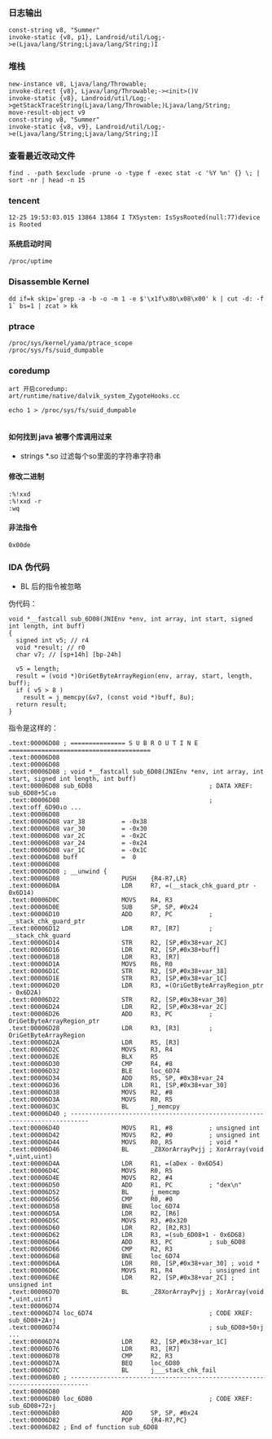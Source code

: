### 日志输出

	const-string v8, "Summer"
	invoke-static {v8, p1}, Landroid/util/Log;->e(Ljava/lang/String;Ljava/lang/String;)I
	

### 堆栈

	new-instance v8, Ljava/lang/Throwable;
	invoke-direct {v8}, Ljava/lang/Throwable;-><init>()V
	invoke-static {v8}, Landroid/util/Log;->getStackTraceString(Ljava/lang/Throwable;)Ljava/lang/String;
	move-result-object v9
	const-string v8, "Summer"
	invoke-static {v8, v9}, Landroid/util/Log;->e(Ljava/lang/String;Ljava/lang/String;)I
	
	
	
### 查看最近改动文件

	find . -path $exclude -prune -o -type f -exec stat -c '%Y %n' {} \; | sort -nr | head -n 15
	
	
### tencent

	12-25 19:53:03.015 13864 13864 I TXSystem: IsSysRooted(null:77)device is Rooted

#### 系统启动时间

```
/proc/uptime
```	

### Disassemble Kernel

```
dd if=k skip=`grep -a -b -o -m 1 -e $'\x1f\x8b\x08\x00' k | cut -d: -f 1` bs=1 | zcat > kk
```

### ptrace


```
/proc/sys/kernel/yama/ptrace_scope
/proc/sys/fs/suid_dumpable
```

### coredump

```
art 开启coredump:
art/runtime/native/dalvik_system_ZygoteHooks.cc

echo 1 > /proc/sys/fs/suid_dumpable


```

#### 如何找到 java 被哪个库调用过来

* strings *.so 过滤每个so里面的字符串字符串


#### 修改二进制

```
:%!xxd
:%!xxd -r
:wq
```
#### 非法指令

```
0x00de
```
	
### IDA 伪代码

* BL 后的指令被忽略

伪代码：

```
void *__fastcall sub_6D08(JNIEnv *env, int array, int start, signed int length, int buff)
{
  signed int v5; // r4
  void *result; // r0
  char v7; // [sp+14h] [bp-24h]

  v5 = length;
  result = (void *)OriGetByteArrayRegion(env, array, start, length, buff);
  if ( v5 > 8 )
    result = j_memcpy(&v7, (const void *)buff, 8u);
  return result;
}
```	

指令是这样的：

```
.text:00006D08 ; =============== S U B R O U T I N E =======================================
.text:00006D08
.text:00006D08
.text:00006D08 ; void *__fastcall sub_6D08(JNIEnv *env, int array, int start, signed int length, int buff)
.text:00006D08 sub_6D08                                ; DATA XREF: sub_6D08+5C↓o
.text:00006D08                                         ; .text:off_6D90↓o ...
.text:00006D08
.text:00006D08 var_38          = -0x38
.text:00006D08 var_30          = -0x30
.text:00006D08 var_2C          = -0x2C
.text:00006D08 var_24          = -0x24
.text:00006D08 var_1C          = -0x1C
.text:00006D08 buff            =  0
.text:00006D08
.text:00006D08 ; __unwind {
.text:00006D08                 PUSH    {R4-R7,LR}
.text:00006D0A                 LDR     R7, =(__stack_chk_guard_ptr - 0x6D14)
.text:00006D0C                 MOVS    R4, R3
.text:00006D0E                 SUB     SP, SP, #0x24
.text:00006D10                 ADD     R7, PC          ; __stack_chk_guard_ptr
.text:00006D12                 LDR     R7, [R7]        ; __stack_chk_guard
.text:00006D14                 STR     R2, [SP,#0x38+var_2C]
.text:00006D16                 LDR     R2, [SP,#0x38+buff]
.text:00006D18                 LDR     R3, [R7]
.text:00006D1A                 MOVS    R6, R0
.text:00006D1C                 STR     R2, [SP,#0x38+var_38]
.text:00006D1E                 STR     R3, [SP,#0x38+var_1C]
.text:00006D20                 LDR     R3, =(OriGetByteArrayRegion_ptr - 0x6D2A)
.text:00006D22                 STR     R2, [SP,#0x38+var_30]
.text:00006D24                 LDR     R2, [SP,#0x38+var_2C]
.text:00006D26                 ADD     R3, PC          ; OriGetByteArrayRegion_ptr
.text:00006D28                 LDR     R3, [R3]        ; OriGetByteArrayRegion
.text:00006D2A                 LDR     R5, [R3]
.text:00006D2C                 MOVS    R3, R4
.text:00006D2E                 BLX     R5
.text:00006D30                 CMP     R4, #8
.text:00006D32                 BLE     loc_6D74
.text:00006D34                 ADD     R5, SP, #0x38+var_24
.text:00006D36                 LDR     R1, [SP,#0x38+var_30]
.text:00006D38                 MOVS    R2, #8
.text:00006D3A                 MOVS    R0, R5
.text:00006D3C                 BL      j_memcpy
.text:00006D40 ; ---------------------------------------------------------------------------
.text:00006D40                 MOVS    R1, #8          ; unsigned int
.text:00006D42                 MOVS    R2, #0          ; unsigned int
.text:00006D44                 MOVS    R0, R5          ; void *
.text:00006D46                 BL      _Z8XorArrayPvjj ; XorArray(void *,uint,uint)
.text:00006D4A                 LDR     R1, =(aDex - 0x6D54)
.text:00006D4C                 MOVS    R0, R5
.text:00006D4E                 MOVS    R2, #4
.text:00006D50                 ADD     R1, PC          ; "dex\n"
.text:00006D52                 BL      j_memcmp
.text:00006D56                 CMP     R0, #0
.text:00006D58                 BNE     loc_6D74
.text:00006D5A                 LDR     R2, [R6]
.text:00006D5C                 MOVS    R3, #0x320
.text:00006D60                 LDR     R2, [R2,R3]
.text:00006D62                 LDR     R3, =(sub_6D08+1 - 0x6D68)
.text:00006D64                 ADD     R3, PC          ; sub_6D08
.text:00006D66                 CMP     R2, R3
.text:00006D68                 BNE     loc_6D74
.text:00006D6A                 LDR     R0, [SP,#0x38+var_30] ; void *
.text:00006D6C                 MOVS    R1, R4          ; unsigned int
.text:00006D6E                 LDR     R2, [SP,#0x38+var_2C] ; unsigned int
.text:00006D70                 BL      _Z8XorArrayPvjj ; XorArray(void *,uint,uint)
.text:00006D74
.text:00006D74 loc_6D74                                ; CODE XREF: sub_6D08+2A↑j
.text:00006D74                                         ; sub_6D08+50↑j ...
.text:00006D74                 LDR     R2, [SP,#0x38+var_1C]
.text:00006D76                 LDR     R3, [R7]
.text:00006D78                 CMP     R2, R3
.text:00006D7A                 BEQ     loc_6D80
.text:00006D7C                 BL      j___stack_chk_fail
.text:00006D80 ; ---------------------------------------------------------------------------
.text:00006D80
.text:00006D80 loc_6D80                                ; CODE XREF: sub_6D08+72↑j
.text:00006D80                 ADD     SP, SP, #0x24
.text:00006D82                 POP     {R4-R7,PC}
.text:00006D82 ; End of function sub_6D08
```

	